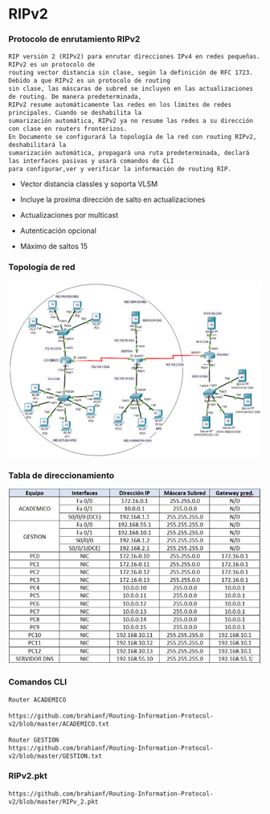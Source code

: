 # RIPv2 

### Protocolo de enrutamiento RIPv2
 
	RIP versión 2 (RIPv2) para enrutar direcciones IPv4 en redes pequeñas. RIPv2 es un protocolo de
	routing vector distancia sin clase, según la definición de RFC 1723. Debido a que RIPv2 es un protocolo de routing
	sin clase, las máscaras de subred se incluyen en las actualizaciones de routing. De manera predeterminada,
	RIPv2 resume automáticamente las redes en los límites de redes principales. Cuando se deshabilita la
	sumarización automática, RIPv2 ya no resume las redes a su dirección con clase en routers fronterizos.
	En Documento se configurará la topología de la red con routing RIPv2, deshabilitará la
	sumarización automática, propagará una ruta predeterminada, declará las interfaces pasivas y usará comandos de CLI 
	para configurar,ver y verificar la información de routing RIP.
	
* Vector distancia classles y soporta VLSM

* Incluye la proxima dirección de salto en actualizaciones

* Actualizaciones por multicast

* Autenticación opcional

* Máximo de saltos 15


### Topología de red

![alt text](https://github.com/brahianf/Routing-Information-Protocol-v2/blob/master/TOPOLOGIARED.PNG)

### Tabla de direccionamiento

![alt text](https://github.com/brahianf/Routing-Information-Protocol-v2/blob/master/TABLADIRECCIONAMIENTO.PNG)
	
### Comandos CLI

	Router ACADEMICO
	
	https://github.com/brahianf/Routing-Information-Protocol-v2/blob/master/ACADEMICO.txt

	Router GESTION
	https://github.com/brahianf/Routing-Information-Protocol-v2/blob/master/GESTION.txt

### RIPv2.pkt

	https://github.com/brahianf/Routing-Information-Protocol-v2/blob/master/RIPv_2.pkt




